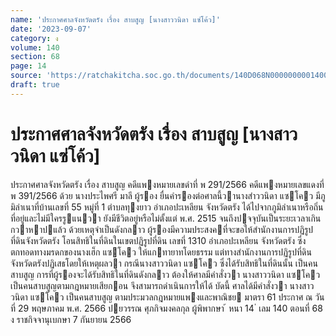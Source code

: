 ```yaml
---
name: 'ประกาศศาลจังหวัดตรัง เรื่อง สาบสูญ [นางสาววนิดา แซ่โค้ว]'
date: '2023-09-07'
category: ง
volume: 140
section: 68
page: 14
source: 'https://ratchakitcha.soc.go.th/documents/140D068N0000000001400.pdf'
draft: true
---
```


# ประกาศศาลจังหวัดตรัง เรื่อง สาบสูญ [นางสาววนิดา แซ่โค้ว]

ประกาศศาลจังหวัดตรัง เรื่อง สาบสูญ คดีแพงหมายเลขดําที่ พ 291/2566 คดีแพงหมายเลขแดงที่ พ 391/2566 ด้วย นางประไพศรี มาลี ผู้รอง ยื่นคํารองต่อศาลนี้วานางสำววนิดา แซโคว มีภูมิลําเนาที่บ้านเลขที่ 55 หมู่ที่ 1 ตําบลทุงยาว อําเภอปะเหลียน จังหวัดตรัง ได้ไปจากภูมิลําเนาหรือถิ่นที่อยู่และไม่มีใครรูแนวา ยังมีชีวิตอยู่หรือไม่ตั้งแต่ พ.ศ. 2515 จนถึงปจจุบันเป็นระยะเวลาเกินกวาหาปแล้ว ด้วยเหตุจําเป็นดังกลาว ผู้รองมีความประสงคที่จะขอให้สํานักงานการปฏิรูปที่ดินจังหวัดตรัง โอนสิทธิในที่ดินในเขตปฏิรูปที่ดิน เลขที่ 1310 อําเภอปะเหลียน จังหวัดตรัง ซึ่งตกทอดทางมรดกของนางเฮ็ก แซโคว ให้แกทายาทโดยธรรม แต่ทางสํานักงานการปฏิรูปที่ดินจังหวัดตรังปฏิเสธโดยให้เหตุผลวา กรณีนางสาววนิดา แซโคว ซึ่งได้รับสิทธิในที่ดินนั้น เป็นคนสาบสูญ การที่ผู้รองจะได้รับสิทธิในที่ดินดังกลาว ต้องให้ศาลมีคําสั่งวา นางสาววนิดา แซโคว เป็นคนสาบสูญตามกฎหมายเสียกอน จึงสามารถดําเนินการให้ได้ บัดนี้ ศาลได้มีคําสั่งวา นางสาววนิดา แซโคว เป็นคนสาบสูญ ตามประมวลกฎหมายแพงและพาณิชย มาตรา 61 ประกาศ ณ วันที่ 29 พฤษภาคม พ.ศ. 2566 ปยวรรณ ศุภกิจมงคลกุล ผู้พิพากษา ้ หนา 14 ่ เลม 140 ตอนที่ 68 ง ราชกิจจานุเบกษา 7 กันยายน 2566
